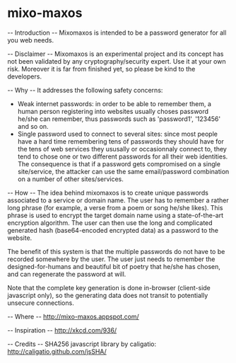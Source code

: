 mixo-maxos
==========

-- Introduction --
Mixomaxos is intended to be a password generator for all you web needs.

-- Disclaimer --
Mixomaxos is an experimental project and its concept has not been validated by any cryptography/security expert. Use it at your own risk.
Moreover it is far from finished yet, so please be kind to the developers.

-- Why --
It addresses the following safety concerns:
- Weak internet passwords: in order to be able to remember them, a human person registering into websites usually choses password he/she can remember, thus passwords such as 'password1', '123456' and so on.
- Single password used to connect to several sites: since most people have a hard time remembering tens of passwords they should have for the tens of web services they ususally or occasionnaly connect to, they tend to chose one or two different passwords for all their web identities. The consequence is that if a password gets compromised on a single site/service, the attacker can use the same email/password combination on a number of other sites/services.

-- How --
The idea behind mixomaxos is to create unique passwords associated to a service or domain name.
The user has to remember a rather long phrase (for example, a verse from a poem or song he/she likes). This phrase is used to encrypt the target domain name using a state-of-the-art encryption algorithm. The user can then use the long and complicated generated hash (base64-encoded encrypted data) as a password to the website.

The benefit of this system is that the multiple passwords do not have to be recorded somewhere by the user. The user just needs to remember the designed-for-humans and beautiful bit of poetry that he/she has chosen, and can regenerate the password at will.

Note that the complete key generation is done in-browser (client-side javascript only), so the generating data does not transit to potentially unsecure connections.

-- Where --
http://mixo-maxos.appspot.com/

-- Inspiration --
http://xkcd.com/936/

-- Credits --
SHA256 javascript library by caligatio: http://caligatio.github.com/jsSHA/


